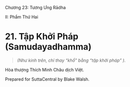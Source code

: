  

Chương 23: Tương Ưng Rādha

II: Phẩm Thứ Hai

# 21\. Tập Khởi Pháp (Samudayadhamma)

> _(Như kinh trên, chỉ thay “khổ” bằng “tập khởi pháp” )._

Hòa thượng Thích Minh Châu dịch Việt.

Prepared for SuttaCentral by Blake Walsh.